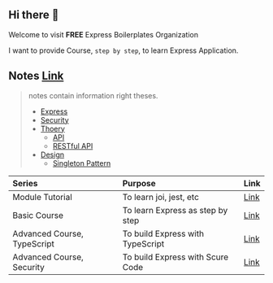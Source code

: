 ## Hi there 👋

Welcome to visit **FREE** Express Boilerplates Organization

I want to provide Course, `step by step`, to learn Express Application.

## Notes [Link](https://github.com/Boiler-Express/.github/tree/main/notes)

> notes contain information right theses.
> 
> - [Express](https://github.com/Boiler-Express/.github/tree/main/notes/express)
> - [Security](https://github.com/Boiler-Express/.github/tree/main/notes/security)
> - [Thoery](https://github.com/Boiler-Express/.github/tree/main/notes/theory)
>   - [API](https://github.com/Boiler-Express/.github/blob/main/notes/theory/API.md)
>   - [RESTful API](https://github.com/Boiler-Express/.github/blob/main/notes/theory/RESTFUL-API.md)
> - [Design](https://github.com/Boiler-Express/.github/tree/main/notes/design)
>   - [Singleton Pattern](https://github.com/Boiler-Express/.github/tree/main/notes/design/SINGLETON.md)

| Series                      | Purpose                          | Link                                     |
| :-------------------------- | :------------------------------- | :--------------------------------------- |
| Module Tutorial             | To learn joi, jest, etc          | [Link](./BASIC-COURSE.md)                |
| Basic Course                | To learn Express as step by step | [Link](./MODULE_TUTORIAL.md)             |
| Advanced Course, TypeScript | To build Express with TypeScript | [Link](./ADVANCED-COURSE.TYPESCRIPT.md)  |
| Advanced Course, Security   | To build Express with Scure Code | [Link](./ADVANCED-COURSE.SECURITY.md)    |

